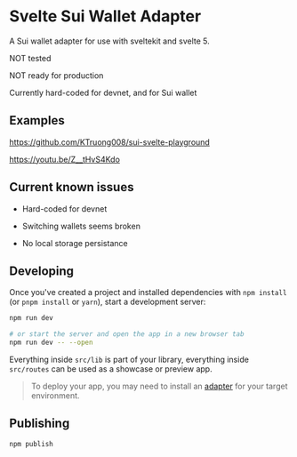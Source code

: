 # Svelte Sui Wallet Adapter

A Sui wallet adapter for use with sveltekit and svelte 5.

NOT tested

NOT ready for production

Currently hard-coded for devnet, and for Sui wallet

## Examples

https://github.com/KTruong008/sui-svelte-playground

https://youtu.be/Z__tHvS4Kdo

## Current known issues

- Hard-coded for devnet

- Switching wallets seems broken

- No local storage persistance

## Developing

Once you've created a project and installed dependencies with `npm install` (or `pnpm install` or `yarn`), start a development server:

```bash
npm run dev

# or start the server and open the app in a new browser tab
npm run dev -- --open
```

Everything inside `src/lib` is part of your library, everything inside `src/routes` can be used as a showcase or preview app.

> To deploy your app, you may need to install an [adapter](https://kit.svelte.dev/docs/adapters) for your target environment.

## Publishing

```bash
npm publish
```
